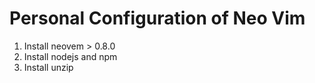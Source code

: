 # Personal Configuration of Neo Vim


1. Install neovem > 0.8.0
2. Install nodejs and npm
3. Install unzip
